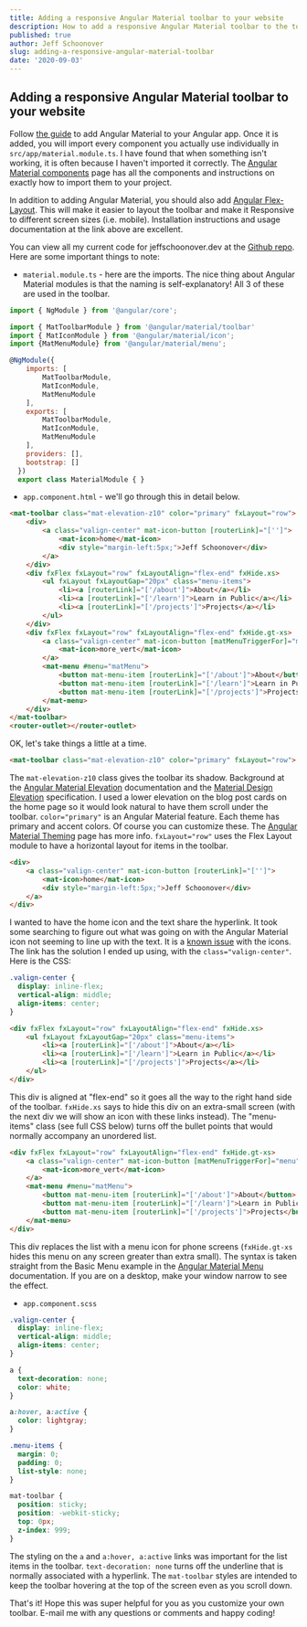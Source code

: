 ```yaml
---
title: Adding a responsive Angular Material toolbar to your website
description: How to add a responsive Angular Material toolbar to the top of your website 
published: true
author: Jeff Schoonover
slug: adding-a-responsive-angular-material-toolbar
date: '2020-09-03'
---
```


## Adding a responsive Angular Material toolbar to your website

Follow [the guide](https://material.angular.io/guide/getting-started) to add Angular Material to your Angular app.  Once it is added, you will import every component you actually use individually in `src/app/material.module.ts`.  I have found that when something isn't working, it is often because I haven't imported it correctly.  The [Angular Material components](https://material.angular.io/components/categories) page has all the components and instructions on exactly how to import them to your project.

In addition to adding Angular Material, you should also add [Angular Flex-Layout](https://github.com/angular/flex-layout).  This will make it easier to layout the toolbar and make it Responsive to different screen sizes (i.e. mobile).  Installation instructions and usage documentation at the link above are excellent.

You can view all my current code for jeffschoonover.dev at the [Github repo](https://github.com/jeffschoonover416/jeffschoonover.dev-source).  Here are some important things to note:

- `material.module.ts` - here are the imports.  The nice thing about Angular Material modules is that the naming is self-explanatory!  All 3 of these are used in the toolbar.

```js
import { NgModule } from '@angular/core';

import { MatToolbarModule } from '@angular/material/toolbar'
import { MatIconModule } from '@angular/material/icon';
import {MatMenuModule} from '@angular/material/menu';

@NgModule({
    imports: [
        MatToolbarModule,
        MatIconModule,
        MatMenuModule
    ],
    exports: [
        MatToolbarModule,
        MatIconModule,
        MatMenuModule
    ],
    providers: [],
    bootstrap: []
  })
  export class MaterialModule { }
```

- `app.component.html` - we'll go through this in detail below.

```html
<mat-toolbar class="mat-elevation-z10" color="primary" fxLayout="row">
    <div>
        <a class="valign-center" mat-icon-button [routerLink]="['']">
            <mat-icon>home</mat-icon>
            <div style="margin-left:5px;">Jeff Schoonover</div>
        </a> 
    </div>
    <div fxFlex fxLayout="row" fxLayoutAlign="flex-end" fxHide.xs>
        <ul fxLayout fxLayoutGap="20px" class="menu-items">
            <li><a [routerLink]="['/about']">About</a></li>
            <li><a [routerLink]="['/learn']">Learn in Public</a></li>
            <li><a [routerLink]="['/projects']">Projects</a></li>
        </ul>
    </div>
    <div fxFlex fxLayout="row" fxLayoutAlign="flex-end" fxHide.gt-xs>
        <a class="valign-center" mat-icon-button [matMenuTriggerFor]="menu" aria-label="additional links">
            <mat-icon>more_vert</mat-icon>
        </a>
        <mat-menu #menu="matMenu">
            <button mat-menu-item [routerLink]="['/about']">About</button>
            <button mat-menu-item [routerLink]="['/learn']">Learn in Public</button>
            <button mat-menu-item [routerLink]="['/projects']">Projects</button>
        </mat-menu>
    </div>
</mat-toolbar>
<router-outlet></router-outlet>
```

OK, let's take things a little at a time.

```html
<mat-toolbar class="mat-elevation-z10" color="primary" fxLayout="row">
```

The `mat-elevation-z10` class gives the toolbar its shadow.  Background at the [Angular Material Elevation](https://material.angular.io/guide/elevation) documentation and the [Material Design Elevation](https://material.io/design/environment/elevation.html) specification.  I used a lower elevation on the blog post cards on the home page so it would look natural to have them scroll under the toolbar.  `color="primary"` is an Angular Material feature.  Each theme has primary and accent colors.  Of course you can customize these.  The [Angular Material Theming](https://material.angular.io/guide/theming) page has more info.  `fxLayout="row"` uses the Flex Layout module to have a horizontal layout for items in the toolbar.

```html
<div>
    <a class="valign-center" mat-icon-button [routerLink]="['']">
        <mat-icon>home</mat-icon>
        <div style="margin-left:5px;">Jeff Schoonover</div>
    </a> 
</div>
```

I wanted to have the home icon and the text share the hyperlink.  It took some searching to figure out what was going on with the Angular Material icon not seeming to line up with the text.  It is a [known issue](https://github.com/google/material-design-icons/issues/206) with the icons.  The link has the solution I ended up using, with the `class="valign-center"`.  Here is the CSS:

```css
.valign-center {
  display: inline-flex;
  vertical-align: middle;
  align-items: center;
}
```

```html
<div fxFlex fxLayout="row" fxLayoutAlign="flex-end" fxHide.xs>
    <ul fxLayout fxLayoutGap="20px" class="menu-items">
        <li><a [routerLink]="['/about']">About</a></li>
        <li><a [routerLink]="['/learn']">Learn in Public</a></li>
        <li><a [routerLink]="['/projects']">Projects</a></li>
    </ul>
</div>
```

This div is aligned at "flex-end" so it goes all the way to the right hand side of the toolbar.  `fxHide.xs` says to hide this div on an extra-small screen (with the next div we will show an icon with these links instead).  The "menu-items" class (see full CSS below) turns off the bullet points that would normally accompany an unordered list.

```html
<div fxFlex fxLayout="row" fxLayoutAlign="flex-end" fxHide.gt-xs>
    <a class="valign-center" mat-icon-button [matMenuTriggerFor]="menu" aria-label="additional links">
        <mat-icon>more_vert</mat-icon>
    </a>
    <mat-menu #menu="matMenu">
        <button mat-menu-item [routerLink]="['/about']">About</button>
        <button mat-menu-item [routerLink]="['/learn']">Learn in Public</button>
        <button mat-menu-item [routerLink]="['/projects']">Projects</button>
    </mat-menu>
</div>
```

This div replaces the list with a menu icon for phone screens (`fxHide.gt-xs` hides this menu on any screen greater than extra small).  The syntax is taken straight from the Basic Menu example in the [Angular Material Menu](https://material.angular.io/components/menu/examples) documentation.  If you are on a desktop, make your window narrow to see the effect.

- `app.component.scss`

```css
.valign-center {
  display: inline-flex;
  vertical-align: middle;
  align-items: center;
}

a {
  text-decoration: none;
  color: white;
}

a:hover, a:active {
  color: lightgray;
}

.menu-items {
  margin: 0;
  padding: 0;
  list-style: none;
}

mat-toolbar {
  position: sticky;
  position: -webkit-sticky;
  top: 0px;
  z-index: 999;
}
```

The styling on the `a` and `a:hover, a:active` links was important for the list items in the toolbar.  `text-decoration: none` turns off the underline that is normally associated with a hyperlink.  The `mat-toolbar` styles are intended to keep the toolbar hovering at the top of the screen even as you scroll down.

That's it!  Hope this was super helpful for you as you customize your own toolbar.  E-mail me with any questions or comments and happy coding!
